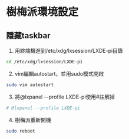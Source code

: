 # 樹梅派環境設定
## 隱藏taskbar


1. 用終端機進到/etc/xdg/lxsession/LXDE-pi目錄
```Bash
cd /etc/xdg/lxsession/LXDE-pi
```
2. vim編輯autostart，並用sudo模式開啟
```Bash
sudo vim autostart 
``` 
3. 將@lxpanel --profile LXDE-pi使用#註解掉
```Bash
# @lxpanel --profile LXDE-pi
```
4. 樹梅派重新開機
```Bash
sudo reboot
```
